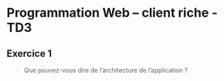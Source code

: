 # Programmation Web – client riche - TD3

## Exercice 1

> Que pouvez-vous dire de l’architecture de l’application ?

